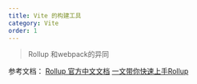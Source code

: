 ```yaml
---
title: Vite 的构建工具
category: Vite
order: 1
---
```


> Rollup 和webpack的异同



参考文档：
[Rollup 官方中文文档](https://www.rollupjs.com/guide/introduction)
[一文带你快速上手Rollup](https://juejin.cn/post/6869551115420041229#heading-22)





